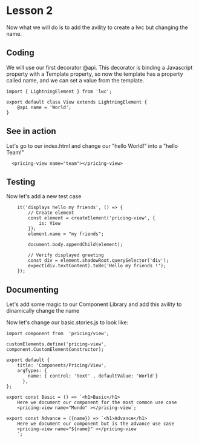 # Lesson 2
Now what we will do is to add the avility to create a lwc but changing the name.

## Coding
We will use our first decorator @api.  This decorator is binding a Javascript property with a Template property, so now the template has a property called name, and we can set a value from the template.


````
import { LightningElement } from 'lwc';

export default class View extends LightningElement {
    @api name = 'World';
}
````

## See in action
Let's go to our index.html and change our "hello World!" into a "hello Team!"


````
  <pricing-view name="team"></pricing-view>
````


## Testing

Now let's add a new test case 

````
    it('displays hello my friends', () => {
        // Create element
        const element = createElement('pricing-view', {
            is: View
        });
        element.name = "my friends";

        document.body.appendChild(element);

        // Verify displayed greeting
        const div = element.shadowRoot.querySelector('div');
        expect(div.textContent).toBe('Hello my friends !');
    });
````

## Documenting

Let's add some magic to our Component Library and add this avility to dinamically change the name

Now let's change our basic.stories.js to look like: 
````
import component from  'pricing/view';

customElements.define('pricing-view', component.CustomElementConstructor);

export default {
    title: 'Components/Pricing/View',
    argTypes: {
        name: { control: 'text' , defaultValue: 'World'}
      },    
};

export const Basic = () => `<h1>Basic</h1> 
    Here we document our component for the most common use case
    <pricing-view name="Mundo" ></pricing-view`;

export const Advance = ({name}) => `<h1>Advance</h1> 
    Here we document our component but is the advance use case
    <pricing-view name="${name}" ></pricing-view
    `;

````
